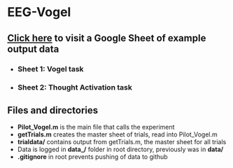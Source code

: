 # EEG-Vogel
## [Click here](https://docs.google.com/spreadsheets/d/1ytYdaCX957saaOcHs3VhWsmKEaduBwWNLObMvcJXgKw/edit?usp=sharing) to visit a Google Sheet of example output data
- ### Sheet 1: Vogel task
- ### Sheet 2: Thought Activation task
## Files and directories
- **Pilot_Vogel.m** is the main file that calls the experiment
- **getTrials.m** creates the master sheet of trials, read into Pilot_Vogel.m
- **trialdata/** contains output from getTrials.m, the master sheet for all trials
- Data is logged in **data_/** folder in root directory, previously was in **data/**
- **.gitignore** in root prevents pushing of data to github
